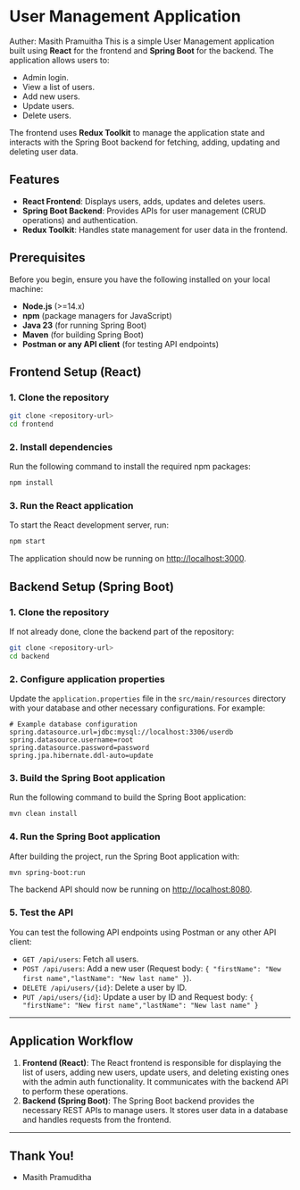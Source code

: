 
# User Management Application
Auther: Masith Pramuitha
This is a simple User Management application built using **React** for the frontend and **Spring Boot** for the backend. The application allows users to:

- Admin login.
- View a list of users.
- Add new users.
- Update users.
- Delete users.

The frontend uses **Redux Toolkit** to manage the application state and interacts with the Spring Boot backend for fetching, adding, updating and deleting user data.

## Features

- **React Frontend**: Displays users, adds, updates and deletes users.
- **Spring Boot Backend**: Provides APIs for user management (CRUD operations) and authentication.
- **Redux Toolkit**: Handles state management for user data in the frontend.

## Prerequisites

Before you begin, ensure you have the following installed on your local machine:

- **Node.js** (>=14.x)
- **npm** (package managers for JavaScript)
- **Java 23** (for running Spring Boot)
- **Maven** (for building Spring Boot)
- **Postman or any API client** (for testing API endpoints)

## Frontend Setup (React)

### 1. Clone the repository

```bash
git clone <repository-url>
cd frontend
```

### 2. Install dependencies

Run the following command to install the required npm packages:

```bash
npm install
```

### 3. Run the React application

To start the React development server, run:

```bash
npm start
```

The application should now be running on [http://localhost:3000](http://localhost:3000).

## Backend Setup (Spring Boot)

### 1. Clone the repository

If not already done, clone the backend part of the repository:

```bash
git clone <repository-url>
cd backend
```

### 2. Configure application properties

Update the `application.properties` file in the `src/main/resources` directory with your database and other necessary configurations. For example:

```properties
# Example database configuration
spring.datasource.url=jdbc:mysql://localhost:3306/userdb
spring.datasource.username=root
spring.datasource.password=password
spring.jpa.hibernate.ddl-auto=update
```

### 3. Build the Spring Boot application

Run the following command to build the Spring Boot application:

```bash
mvn clean install
```

### 4. Run the Spring Boot application

After building the project, run the Spring Boot application with:

```bash
mvn spring-boot:run
```

The backend API should now be running on [http://localhost:8080](http://localhost:8080).

### 5. Test the API

You can test the following API endpoints using Postman or any other API client:

- `GET /api/users`: Fetch all users.
- `POST /api/users`: Add a new user (Request body: `{ "firstName": "New first name","lastName": "New last name" }`).
- `DELETE /api/users/{id}`: Delete a user by ID.
- `PUT /api/users/{id}`: Update a user by ID and Request body: `{ "firstName": "New first name","lastName": "New last name" }`

---

## Application Workflow

1. **Frontend (React)**: The React frontend is responsible for displaying the list of users, adding new users, update users, and deleting existing ones with the admin auth functionality. It communicates with the backend API to perform these operations.
2. **Backend (Spring Boot)**: The Spring Boot backend provides the necessary REST APIs to manage users. It stores user data in a database and handles requests from the frontend.

---



## Thank You!
- Masith Pramuditha
